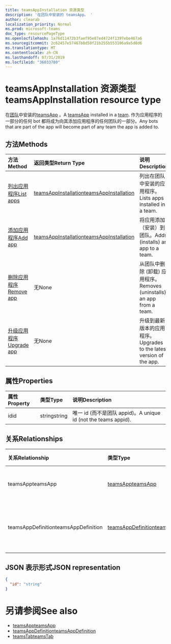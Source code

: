 ```yaml
---
title: teamsAppInstallation 资源类型
description: '在团队中安装的 teamsApp。 '
author: clearab
localization_priority: Normal
ms.prod: microsoft-teams
doc_type: resourcePageType
ms.openlocfilehash: 1a76d11472b3faef95e87ed4724f1397ebe467a6
ms.sourcegitcommit: 2c62457e57467b8d50f21b255b553106a9a5d8d6
ms.translationtype: MT
ms.contentlocale: zh-CN
ms.lasthandoff: 07/31/2019
ms.locfileid: "36033780"
---
```

# <a name="teamsappinstallation-resource-type"></a><span data-ttu-id="05143-103">teamsAppInstallation 资源类型</span><span class="sxs-lookup"><span data-stu-id="05143-103">teamsAppInstallation resource type</span></span>

<span data-ttu-id="05143-104">在[团队](team.md)中安装的[teamsApp](teamsapp.md) 。</span><span class="sxs-lookup"><span data-stu-id="05143-104">A [teamsApp](teamsapp.md) installed in a [team](team.md).</span></span> <span data-ttu-id="05143-105">作为应用程序的一部分的任何 bot 都将成为向其添加应用程序的任何团队的一部分。</span><span class="sxs-lookup"><span data-stu-id="05143-105">Any bots that are part of the app will become part of any team the app is added to.</span></span>

## <a name="methods"></a><span data-ttu-id="05143-106">方法</span><span class="sxs-lookup"><span data-stu-id="05143-106">Methods</span></span>

| <span data-ttu-id="05143-107">方法</span><span class="sxs-lookup"><span data-stu-id="05143-107">Method</span></span>       | <span data-ttu-id="05143-108">返回类型</span><span class="sxs-lookup"><span data-stu-id="05143-108">Return Type</span></span>  |<span data-ttu-id="05143-109">说明</span><span class="sxs-lookup"><span data-stu-id="05143-109">Description</span></span>|
|:---------------|:--------|:----------|
|[<span data-ttu-id="05143-110">列出应用程序</span><span class="sxs-lookup"><span data-stu-id="05143-110">List apps</span></span>](../api/teamsappinstallation-list.md) | [<span data-ttu-id="05143-111">teamsAppInstallation</span><span class="sxs-lookup"><span data-stu-id="05143-111">teamsAppInstallation</span></span>](teamsappinstallation.md) | <span data-ttu-id="05143-112">列出在团队中安装的应用程序。</span><span class="sxs-lookup"><span data-stu-id="05143-112">Lists apps installed in a team.</span></span>|
|[<span data-ttu-id="05143-113">添加应用程序</span><span class="sxs-lookup"><span data-stu-id="05143-113">Add app</span></span>](../api/teamsappinstallation-add.md) | [<span data-ttu-id="05143-114">teamsAppInstallation</span><span class="sxs-lookup"><span data-stu-id="05143-114">teamsAppInstallation</span></span>](teamsappinstallation.md) | <span data-ttu-id="05143-115">将应用添加（安装）到团队。</span><span class="sxs-lookup"><span data-stu-id="05143-115">Adds (installs) an app to a team.</span></span>|
|[<span data-ttu-id="05143-116">删除应用程序</span><span class="sxs-lookup"><span data-stu-id="05143-116">Remove app</span></span>](../api/teamsappinstallation-delete.md) | <span data-ttu-id="05143-117">无</span><span class="sxs-lookup"><span data-stu-id="05143-117">None</span></span> | <span data-ttu-id="05143-118">从团队中删除 (卸载) 应用程序。</span><span class="sxs-lookup"><span data-stu-id="05143-118">Removes (uninstalls) an app from a team.</span></span>|
|[<span data-ttu-id="05143-119">升级应用程序</span><span class="sxs-lookup"><span data-stu-id="05143-119">Upgrade app</span></span>](../api/teamsappinstallation-upgrade.md) | <span data-ttu-id="05143-120">无</span><span class="sxs-lookup"><span data-stu-id="05143-120">None</span></span> | <span data-ttu-id="05143-121">升级到最新版本的应用程序。</span><span class="sxs-lookup"><span data-stu-id="05143-121">Upgrades to the latest version of the app.</span></span>|

## <a name="properties"></a><span data-ttu-id="05143-122">属性</span><span class="sxs-lookup"><span data-stu-id="05143-122">Properties</span></span>

| <span data-ttu-id="05143-123">属性</span><span class="sxs-lookup"><span data-stu-id="05143-123">Property</span></span>            | <span data-ttu-id="05143-124">类型</span><span class="sxs-lookup"><span data-stu-id="05143-124">Type</span></span>     | <span data-ttu-id="05143-125">说明</span><span class="sxs-lookup"><span data-stu-id="05143-125">Description</span></span> |
|:------------------- |:-------- |:----------- |
| <span data-ttu-id="05143-126">id</span><span class="sxs-lookup"><span data-stu-id="05143-126">id</span></span>                  | <span data-ttu-id="05143-127">string</span><span class="sxs-lookup"><span data-stu-id="05143-127">string</span></span>   | <span data-ttu-id="05143-128">唯一 id (而不是团队 appid)。</span><span class="sxs-lookup"><span data-stu-id="05143-128">A unique id (not the teams appid).</span></span> |

## <a name="relationships"></a><span data-ttu-id="05143-129">关系</span><span class="sxs-lookup"><span data-stu-id="05143-129">Relationships</span></span>

| <span data-ttu-id="05143-130">关系</span><span class="sxs-lookup"><span data-stu-id="05143-130">Relationship</span></span>   | <span data-ttu-id="05143-131">类型</span><span class="sxs-lookup"><span data-stu-id="05143-131">Type</span></span>    | <span data-ttu-id="05143-132">说明</span><span class="sxs-lookup"><span data-stu-id="05143-132">Description</span></span> |
|:---------------|:--------|:----------|
|<span data-ttu-id="05143-133">teamsApp</span><span class="sxs-lookup"><span data-stu-id="05143-133">teamsApp</span></span>|[<span data-ttu-id="05143-134">teamsApp</span><span class="sxs-lookup"><span data-stu-id="05143-134">teamsApp</span></span>](teamsapp.md)| <span data-ttu-id="05143-135">已安装的应用程序。</span><span class="sxs-lookup"><span data-stu-id="05143-135">The app that is installed.</span></span> |
|<span data-ttu-id="05143-136">teamsAppDefinition</span><span class="sxs-lookup"><span data-stu-id="05143-136">teamsAppDefinition</span></span>|[<span data-ttu-id="05143-137">teamsAppDefinition</span><span class="sxs-lookup"><span data-stu-id="05143-137">teamsAppDefinition</span></span>](teamsappdefinition.md)| <span data-ttu-id="05143-138">此版本的应用程序的详细信息。</span><span class="sxs-lookup"><span data-stu-id="05143-138">The details of this version of the app.</span></span> |

## <a name="json-representation"></a><span data-ttu-id="05143-139">JSON 表示形式</span><span class="sxs-lookup"><span data-stu-id="05143-139">JSON representation</span></span>

<!-- {
  "blockType": "resource",
  "@odata.type": "microsoft.graph.teamsAppInstallation",
  "baseType": "microsoft.graph.entity"
}-->

```json
{
  "id": "string"
}
```

# <a name="see-also"></a><span data-ttu-id="05143-140">另请参阅</span><span class="sxs-lookup"><span data-stu-id="05143-140">See also</span></span>

- [<span data-ttu-id="05143-141">teamsApp</span><span class="sxs-lookup"><span data-stu-id="05143-141">teamsApp</span></span>](teamsapp.md)
- [<span data-ttu-id="05143-142">teamsAppDefinition</span><span class="sxs-lookup"><span data-stu-id="05143-142">teamsAppDefinition</span></span>](teamsappdefinition.md)
- [<span data-ttu-id="05143-143">teamsTab</span><span class="sxs-lookup"><span data-stu-id="05143-143">teamsTab</span></span>](../resources/teamstab.md)

<!-- uuid: 8fcb5dbc-d5aa-4681-8e31-b001d5168d79
2015-10-25 14:57:30 UTC -->
<!-- {
  "type": "#page.annotation",
  "description": "teamsApp resource",
  "keywords": "",
  "section": "documentation",
  "tocPath": ""
}-->

